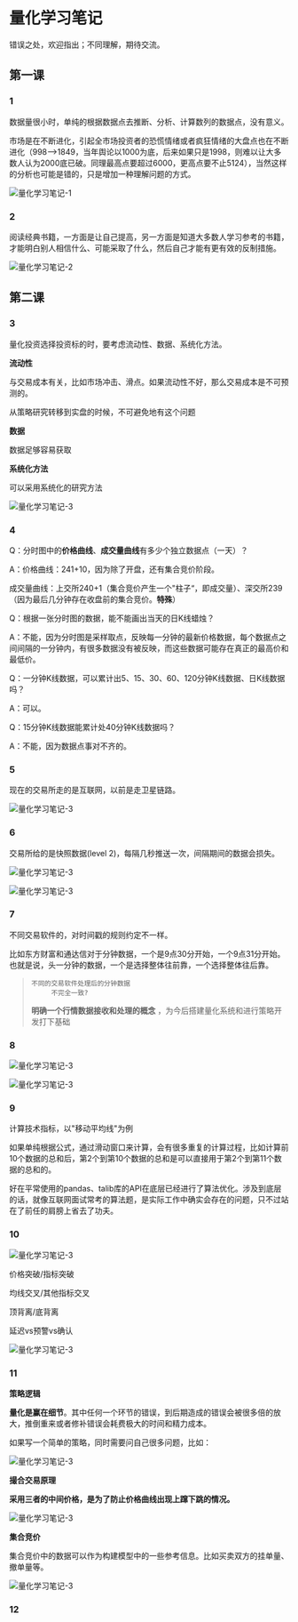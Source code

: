 # 量化学习笔记

错误之处，欢迎指出；不同理解，期待交流。

## 第一课

### 1

数据量很小时，单纯的根据数据点去推断、分析、计算数列的数据点，没有意义。

市场是在不断进化，引起全市场投资者的恐慌情绪或者疯狂情绪的大盘点也在不断进化（998——>1849，当年舆论以1000为底，后来如果只是1998，则难以让大多数人认为2000底已破。同理最高点要超过6000，更高点要不止5124），当然这样的分析也可能是错的，只是增加一种理解问题的方式。

![量化学习笔记-1](../images/量化学习笔记-1.png)





### 2

阅读经典书籍，一方面是让自己提高，另一方面是知道大多数人学习参考的书籍，才能明白别人相信什么、可能采取了什么，然后自己才能有更有效的反制措施。

![量化学习笔记-2](../images/量化学习笔记-2.png)

## 第二课

### 3

量化投资选择投资标的时，要考虑流动性、数据、系统化方法。

**流动性**

与交易成本有关，比如市场冲击、滑点。如果流动性不好，那么交易成本是不可预测的。

从策略研究转移到实盘的时候，不可避免地有这个问题

**数据**

数据足够容易获取

**系统化方法**

可以采用系统化的研究方法

![量化学习笔记-3](../images/量化学习笔记-3.png)



### 4

Q：分时图中的**价格曲线**、**成交量曲线**有多少个独立数据点（一天）？

A：价格曲线：241+10，因为除了开盘，还有集合竞价阶段。

​      成交量曲线：上交所240+1（集合竞价产生一个"柱子“，即成交量）、深交所239（因为最后几分钟存在收盘前的集合竞价。**特殊**）



Q：根据一张分时图的数据，能不能画出当天的日K线蜡烛？

A：不能，因为分时图是采样取点，反映每一分钟的最新价格数据，每个数据点之间间隔的一分钟内，有很多数据没有被反映，而这些数据可能存在真正的最高价和最低价。



Q：一分钟K线数据，可以累计出5、15、30、60、120分钟K线数据、日K线数据吗？

A：可以。



Q：15分钟K线数据能累计处40分钟K线数据吗？

A：不能，因为数据点事对不齐的。



### 5

现在的交易所走的是互联网，以前是走卫星链路。

![量化学习笔记-3](../images/量化学习笔记-5.png)

### 6

交易所给的是快照数据(level 2)，每隔几秒推送一次，间隔期间的数据会损失。

![量化学习笔记-3](../images/量化学习笔记-6-1.png)

![量化学习笔记-3](../images/量化学习笔记-6-2.png)



### 7

不同交易软件的，对时间戳的规则约定不一样。

比如东方财富和通达信对于分钟数据，一个是9点30分开始，一个9点31分开始。也就是说，头一分钟的数据，一个是选择整体往前靠，一个选择整体往后靠。

> ```
> 不同的交易软件处理后的分钟数据
>      不完全一致?
> ```
>
> **明确一个行情数据接收和处理的概念** ，为今后搭建量化系统和进行策略开发打下基础 



### 8

![量化学习笔记-3](../images/量化学习笔记-8-1.png)

![量化学习笔记-3](../images/量化学习笔记-8-2.png)



### 9

计算技术指标，以"移动平均线"为例

如果单纯根据公式，通过滑动窗口来计算，会有很多重复的计算过程，比如计算前10个数据的总和后，第2个到第10个数据的总和是可以直接用于第2个到第11个数据的总和的。

好在平常使用的pandas、talib库的API在底层已经进行了算法优化。涉及到底层的话，就像互联网面试常考的算法题，是实际工作中确实会存在的问题，只不过站在了前任的肩膀上省去了功夫。



### 10

![量化学习笔记-3](../images/量化学习笔记-10-1.png)

价格突破/指标突破

均线交叉/其他指标交叉

顶背离/底背离

延迟vs预警vs确认

![量化学习笔记-3](../images/量化学习笔记-10-2.png)



### 11

**策略逻辑**

**量化是赢在细节**。其中任何一个环节的错误，到后期造成的错误会被很多倍的放大，推倒重来或者修补错误会耗费极大的时间和精力成本。

如果写一个简单的策略，同时需要问自己很多问题，比如：

![量化学习笔记-3](../images/量化学习笔记-11-1.png)



**撮合交易原理**

**采用三者的中间价格，是为了防止价格曲线出现上蹿下跳的情况。**

![量化学习笔记-3](../images/量化学习笔记-11-2.png)



**集合竞价**

集合竞价中的数据可以作为构建模型中的一些参考信息。比如买卖双方的挂单量、撤单量等。

![量化学习笔记-3](../images/量化学习笔记-11-3.png)

### 12

